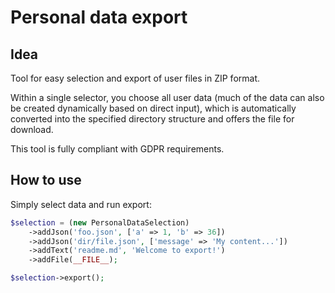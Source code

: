 Personal data export
====================

Idea
----

Tool for easy selection and export of user files in ZIP format.

Within a single selector, you choose all user data (much of the data can also be created dynamically based on direct input), which is automatically converted into the specified directory structure and offers the file for download.

This tool is fully compliant with GDPR requirements.

How to use
----------

Simply select data and run export:

```php
$selection = (new PersonalDataSelection)
    ->addJson('foo.json', ['a' => 1, 'b' => 36])
    ->addJson('dir/file.json', ['message' => 'My content...'])
    ->addText('readme.md', 'Welcome to export!')
    ->addFile(__FILE__);

$selection->export();
```
